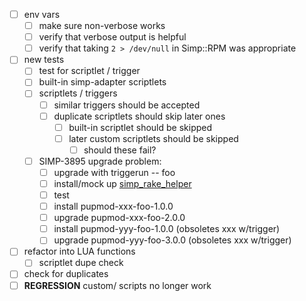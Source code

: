 - [ ] env vars
  - [ ] make sure non-verbose works
  - [ ] verify that verbose output is helpful
  - [ ] verify that taking `2 > /dev/null` in Simp::RPM was appropriate
- [ ] new tests
  - [ ] test for scriptlet / trigger
  - [ ] built-in simp-adapter scriptlets
  - [ ] scriptlets / triggers
    - [ ] similar triggers should be accepted
    - [ ] duplicate scriptlets should skip later ones
      - [ ] built-in scriptlet should be skipped
      - [ ] later custom scriptlets should be skipped
        - [ ] should these fail?
  - [ ] SIMP-3895 upgrade problem:
    - [ ]  upgrade with triggerun -- foo
    - [ ] install/mock up [simp_rake_helper][srh_src]
    - [ ] test
    - [ ] install pupmod-xxx-foo-1.0.0
    - [ ] upgrade pupmod-xxx-foo-2.0.0
    - [ ] install pupmod-yyy-foo-1.0.0 (obsoletes xxx w/trigger)
    - [ ] upgrade pupmod-yyy-foo-3.0.0 (obsoletes xxx w/trigger)
- [ ] refactor into LUA functions
  - [ ] scriptlet dupe check
- [ ] check for duplicates
- [ ] **REGRESSION** custom/ scripts no longer work

[srh_src]: https://github.com/simp/simp-adapter/blob/master/src/sbin/simp_rpm_helper
